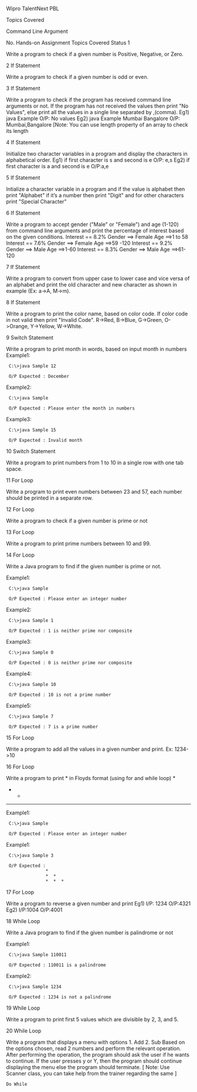 Wipro TalentNext PBL

Topics Covered

Command Line Argument



No. 	Hands-on Assignment 	Topics Covered 	Status
1 	

 Write a program to check if a given number is Positive, Negative, or Zero.

	
2	If Statement 	
	

 Write a program to check if a given number is odd or even.

3      If Statement 	
 	

 Write a program to check if the program has received command line arguments or not. If the program has not received the values then print "No Values", else print all the values in a single line separated by ,(comma).
Eg1) java Example
O/P: No values
Eg2) java Example Mumbai Bangalore
O/P: Mumbai,Bangalore
[Note: You can use length property of an array to check its length

4	If Statement 	
 	

 Initialize two character variables in a program and display the characters in alphabetical order.
Eg1) if first character is s and second is e
O/P: e,s
Eg2) if first character is a and second is e
O/P:a,e

5	If Statement 	
 	

 Intialize a character variable in a program and if the value is alphabet then print "Alphabet" if it’s a number then print "Digit" and for other characters print "Special       Character"

6	If Statement 	
 	

 Write a program to accept gender ("Male" or "Female") and age (1-120) from command line arguments and print the percentage of interest based on the given conditions.
Interest == 8.2% 
 Gender ==> Female
 Age    ==>1 to 58
Interest == 7.6% 
 Gender ==> Female
 Age    ==>59 -120
Interest == 9.2% 
 Gender ==> Male
 Age    ==>1-60
Interest == 8.3% 
 Gender ==> Male
 Age    ==>61-120

7	If Statement 	
 	

 Write a program to convert from upper case to lower case and vice versa of an alphabet and print the old character and new character as shown in example (Ex: a->A, M->m).

8	If Statement 	
 	

 Write a program to print the color name, based on color code. If color code in not valid then print "Invalid Code". R->Red, B->Blue, G->Green, O->Orange, Y->Yellow, W->White.

9	Switch Statement 	
 	

 Write a program to print month in words, based on input month in numbers
Example1:

     C:\>java Sample 12

     O/P Expected : December

Example2:

     C:\>java Sample 

     O/P Expected : Please enter the month in numbers

Example3:

     C:\>java Sample 15

     O/P Expected : Invalid month

10	Switch Statement 	
 	

 Write a program to print numbers from 1 to 10 in a single row with one tab space.

11	For Loop 	
 	

 Write a program to print even numbers between 23 and 57, each number should be printed in a separate row.

12	For Loop 	
 	

 Write a program to check if a given number is prime or not

13	For Loop 	
 	

 Write a program to print prime numbers between 10 and 99.

14	For Loop 	
 	

 Write a Java program to find if the given number is prime or not.

Example1:

     C:\>java Sample 

     O/P Expected : Please enter an integer number 

Example2:

     C:\>java Sample 1

     O/P Expected : 1 is neither prime nor composite

Example3:

     C:\>java Sample 0

     O/P Expected : 0 is neither prime nor composite
 
 Example4:

     C:\>java Sample 10

     O/P Expected : 10 is not a prime number

Example5:

     C:\>java Sample 7

     O/P Expected : 7 is a prime number

15	For Loop 	
 	

 Write a program to add all the values in a given number and print. Ex: 1234->10

16	For Loop 	
 	

 Write a program to print * in Floyds format (using for and while loop)
*
*  *
*  *   *



Example1:

     C:\>java Sample 

     O/P Expected : Please enter an integer number

Example1:

     C:\>java Sample 3

     O/P Expected :
                   *
                   *  * 
                   *  *  *

17	For Loop 	
 	

 Write a program to reverse a given number and print
Eg1)
I/P: 1234
O/P:4321
Eg2)
I/P:1004
O/P:4001

18	While Loop 	
 	

 Write a Java program to find if the given number is palindrome or not

Example1:

     C:\>java Sample 110011

     O/P Expected : 110011 is a palindrome

Example2:

     C:\>java Sample 1234

     O/P Expected : 1234 is not a palindrome

19	While Loop 	
 	

 Write a program to print first 5 values which are divisible by 2, 3, and 5.

20	While Loop 	
 	

 Write a program that displays a menu with options 1. Add 2. Sub
Based on the options chosen, read 2 numbers and perform the relevant operation. After performing the operation, the program should ask the user if he wants to continue. If the user presses y or Y, then the program should continue displaying the menu else the program should terminate.
[ Note: Use Scanner class, you can take help from the trainer regarding the same ]

	Do While
